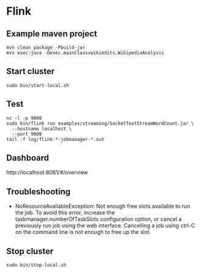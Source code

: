 # Flink

## Example maven project

	mvn clean package -Pbuild-jar
	mvn exec:java -Dexec.mainClass=wikiedits.WikipediaAnalysis

## Start cluster

	sudo bin/start-local.sh

## Test

	nc -l -p 9000
	sudo bin/flink run examples/streaming/SocketTextStreamWordCount.jar \
	  --hostname localhost \
	  --port 9000
	tail -f log/flink-*-jobmanager-*.out

## Dashboard

http://localhost:8081/#/overview

## Troubleshooting

- NoResourceAvailableException: Not enough free slots available to run the job.
  To avoid this error, increase the taskmanager.numberOfTaskSlots configuration option, or cancel a previously run job using the web interface. Cancelling a job using ctrl-C on the command line is not enough to free up the slot.

## Stop cluster

	sudo bin/stop-local.sh

  